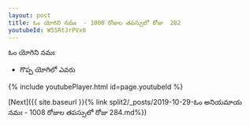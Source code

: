 ```yaml
---
layout: post
title: ఓం యోగిని నమః  - 1008 రోజుల తపస్సులో రోజు  282
youtubeId: W55RtJrPVx0
---
```

 
 
 ఓం యోగిని నమః  
 
 -  గొప్ప యోగిలో ఎవరు 
 
  
 
  
 
 
 
 
 
 


{% include youtubePlayer.html id=page.youtubeId %}
 
[Next]({{ site.baseurl }}{% link  split2/_posts/2019-10-29-ఓం అనియమాయ నమః   - 1008 రోజుల తపస్సులో రోజు  284.md%})
 
